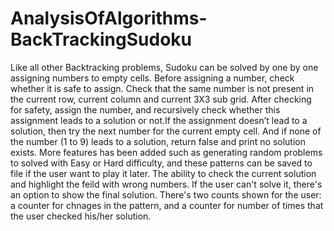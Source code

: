 # AnalysisOfAlgorithms-BackTrackingSudoku

Like all other Backtracking problems, Sudoku can be solved by one by one assigning numbers to empty cells.
Before assigning a number, check whether it is safe to assign. Check that the same number is not present 
in the current row, current column and current 3X3 sub grid. After checking for safety, assign the number, 
and recursively check whether this assignment leads to a solution or not.If the assignment doesn’t lead to 
a solution, then try the next number for the current empty cell. And if none of the number (1 to 9) leads 
to a solution, return false and print no solution exists.
More features has been added such as generating random problems to solved with Easy or Hard difficulty, and
these patterns can be saved to file if the user want to play it later.
The ability to check the current solution and highlight the feild with wrong numbers.
If the user can't solve it, there's an option to show the final solution.
There's two counts shown for the user: a counter for chnages in the pattern, and a counter for number of times 
that the user checked his/her solution.
